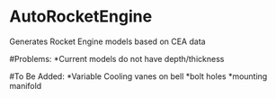 # AutoRocketEngine
Generates Rocket Engine models based on CEA data

#Problems:
  *Current models do not have depth/thickness
  
 #To Be Added:
   *Variable Cooling vanes on bell
   *bolt holes
   *mounting manifold
